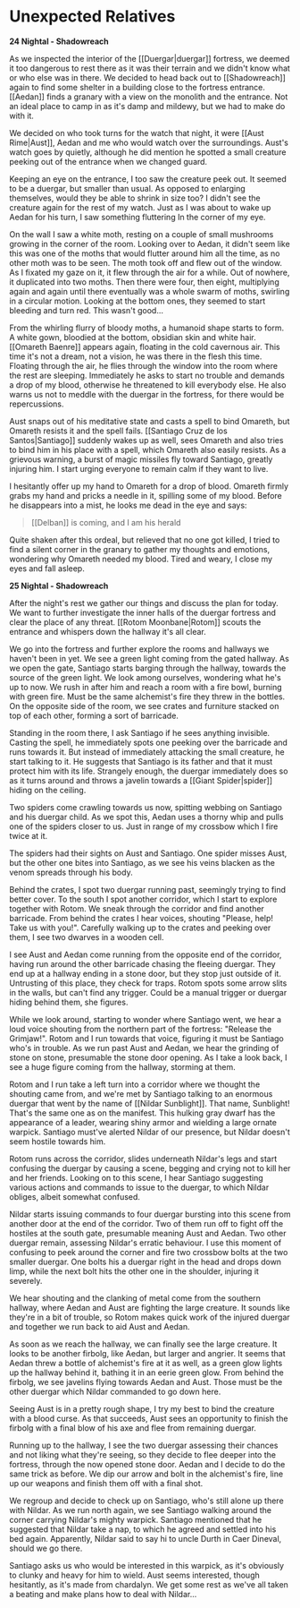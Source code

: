 # Unexpected Relatives

**24 Nightal - Shadowreach**

As we inspected the interior of the [[Duergar|duergar]] fortress, we deemed it too dangerous to rest there as it was their terrain and we didn't know what or who else was in there. We decided to head back out to [[Shadowreach]] again to find some shelter in a building close to the fortress entrance. [[Aedan]] finds a granary with a view on the monolith and the entrance. Not an ideal place to camp in as it's damp and mildewy, but we had to make do with it.

We decided on who took turns for the watch that night, it were [[Aust Rime|Aust]], Aedan and me who would watch over the surroundings. Aust's watch goes by quietly, although he did mention he spotted a small creature peeking out of the entrance when we changed guard.

Keeping an eye on the entrance, I too saw the creature peek out. It seemed to be a duergar, but smaller than usual. As opposed to enlarging themselves, would they be able to shrink in size too? I didn't see the creature again for the rest of my watch. Just as I was about to wake up Aedan for his turn, I saw something fluttering In the corner of my eye.

On the wall I saw a white moth, resting on a couple of small mushrooms growing in the corner of the room. Looking over to Aedan, it didn't seem like this was one of the moths that would flutter around him all the time, as no other moth was to be seen. The moth took off and flew out of the window. As I fixated my gaze on it, it flew through the air for a while. Out of nowhere, it duplicated into two moths. Then there were four, then eight, multiplying again and again until there eventually was a whole swarm of moths, swirling in a circular motion. Looking at the bottom ones, they seemed to start bleeding and turn red. This wasn't good...

From the whirling flurry of bloody moths, a humanoid shape starts to form. A white gown, bloodied at the bottom, obsidian skin and white hair. [[Omareth Baenre]] appears again, floating in the cold cavernous air. This time it's not a dream, not a vision, he was there in the flesh this time. Floating through the air, he flies through the window into the room where the rest are sleeping. Immediately he asks to start no trouble and demands a drop of my blood, otherwise he threatened to kill everybody else. He also warns us not to meddle with the duergar in the fortress, for there would be repercussions.

Aust snaps out of his meditative state and casts a spell to bind Omareth, but Omareth resists it and the spell fails. [[Santiago Cruz de los Santos|Santiago]] suddenly wakes up as well, sees Omareth and also tries to bind him in his place with a spell, which Omareth also easily resists. As a grievous warning, a burst of magic missiles fly toward Santiago, greatly injuring him. I start urging everyone to remain calm if they want to live. 

I hesitantly offer up my hand to Omareth for a drop of blood. Omareth firmly grabs my hand and pricks a needle in it, spilling some of my blood. Before he disappears into a mist, he looks me dead in the eye and says:

> [[Delban]] is coming, and I am his herald

Quite shaken after this ordeal, but relieved that no one got killed, I tried to find a silent corner in the granary to gather my thoughts and emotions, wondering why Omareth needed my blood. Tired and weary, I close my eyes and fall asleep.

**25 Nightal - Shadowreach**

After the night's rest we gather our things and discuss the plan for today. We want to further investigate the inner halls of the duergar fortress and clear the place of any threat. [[Rotom Moonbane|Rotom]] scouts the entrance and whispers down the hallway it's all clear.

We go into the fortress and further explore the rooms and hallways we haven't been in yet. We see a green light coming from the gated hallway. As we open the gate, Santiago starts barging through the hallway, towards the source of the green light. We look among ourselves, wondering what he's up to now. We rush in after him and reach a room with a fire bowl, burning with green fire. Must be the same alchemist's fire they threw in the bottles. On the opposite side of the room, we see crates and furniture stacked on top of each other, forming a sort of barricade.

Standing in the room there, I ask Santiago if he sees anything invisible. Casting the spell, he immediately spots one peeking over the barricade and runs towards it. But instead of immediately attacking the small creature, he start talking to it. He suggests that Santiago is its father and that it must protect him with its life. Strangely enough, the duergar immediately does so as it turns around and throws a javelin towards a [[Giant Spider|spider]] hiding on the ceiling.

Two spiders come crawling towards us now, spitting webbing on Santiago and his duergar child. As we spot this, Aedan uses a thorny whip and pulls one of the spiders closer to us. Just in range of my crossbow which I fire twice at it.

The spiders had their sights on Aust and Santiago. One spider misses Aust, but the other one bites into Santiago, as we see his veins blacken as the venom spreads through his body.

Behind the crates, I spot two duergar running past, seemingly trying to find better cover. To the south I spot another corridor, which I start to explore together with Rotom. We sneak through the corridor and find another barricade. From behind the crates I hear voices, shouting "Please, help! Take us with you!". Carefully walking up to the crates and peeking over them, I see two dwarves in a wooden cell.

I see Aust and Aedan come running from the opposite end of the corridor, having run around the other barricade chasing the fleeing duergar. They end up at a hallway ending in a stone door, but they stop just outside of it. Untrusting of this place, they check for traps. Rotom spots some arrow slits in the walls, but can't find any trigger. Could be a manual trigger or duergar hiding behind them, she figures.

While we look around, starting to wonder where Santiago went, we hear a loud voice shouting from the northern part of the fortress: "Release the Grimjaw!". Rotom and I run towards that voice, figuring it must be Santiago who's in trouble. As we run past Aust and Aedan, we hear the grinding of stone on stone, presumable the stone door opening. As I take a look back, I see a huge figure coming from the hallway, storming at them.

Rotom and I run take a left turn into a corridor where we thought the shouting came from, and we're met by Santiago talking to an enormous duergar that went by the name of [[Nildar Sunblight]]. That name, Sunblight! That's the same one as on the manifest. This hulking gray dwarf has the appearance of a leader, wearing shiny armor and wielding a large ornate warpick. Santiago must've alerted Nildar of our presence, but Nildar doesn't seem hostile towards him.

Rotom runs across the corridor, slides underneath Nildar's legs and start confusing the duergar by causing a scene, begging and crying not to kill her and her friends. Looking on to this scene, I hear Santiago suggesting various actions and commands to issue to the duergar, to which Nildar obliges, albeit somewhat confused.

Nildar starts issuing commands to four duergar bursting into this scene from another door at the end of the corridor. Two of them run off to fight off the hostiles at the south gate, presumable meaning Aust and Aedan. Two other duergar remain, assessing Nildar's erratic behaviour. I use this moment of confusing to peek around the corner and fire two crossbow bolts at the two smaller duergar. One bolts his a duergar right in the head and drops down limp, while the next bolt hits the other one in the shoulder, injuring it severely.

We hear shouting and the clanking of metal come from the southern hallway, where Aedan and Aust are fighting the large creature. It sounds like they're in a bit of trouble, so Rotom makes quick work of the injured duergar and together we run back to aid Aust and Aedan.

As soon as we reach the hallway, we can finally see the large creature. It looks to be another firbolg, like Aedan, but larger and angrier. It seems that Aedan threw a bottle of alchemist's fire at it as well, as a green glow lights up the hallway behind it, bathing it in an eerie green glow. From behind the firbolg, we see javelins flying towards Aedan and Aust. Those must be the other duergar which Nildar commanded to go down here.

Seeing Aust is in a pretty rough shape, I try my best to bind the creature with a blood curse. As that succeeds, Aust sees an opportunity to finish the firbolg with a final blow of his axe and flee from remaining duergar.

Running up to the hallway, I see the two duergar assessing their chances and not liking what they're seeing, so they decide to flee deeper into the fortress, through the now opened stone door. Aedan and I decide to do the same trick as before. We dip our arrow and bolt in the alchemist's fire, line up our weapons and finish them off with a final shot.

We regroup and decide to check up on Santiago, who's still alone up there with Nildar. As we run north again, we see Santiago walking around the corner carrying Nildar's mighty warpick. Santiago mentioned that he suggested that Nildar take a nap, to which he agreed and settled into his bed again. Apparently, Nildar said to say hi to uncle Durth in Caer Dineval, should we go there.

Santiago asks us who would be interested in this warpick, as it's obviously to clunky and heavy for him to wield. Aust seems interested, though hesitantly, as it's made from chardalyn. We get some rest as we've all taken a beating and make plans how to deal with Nildar...